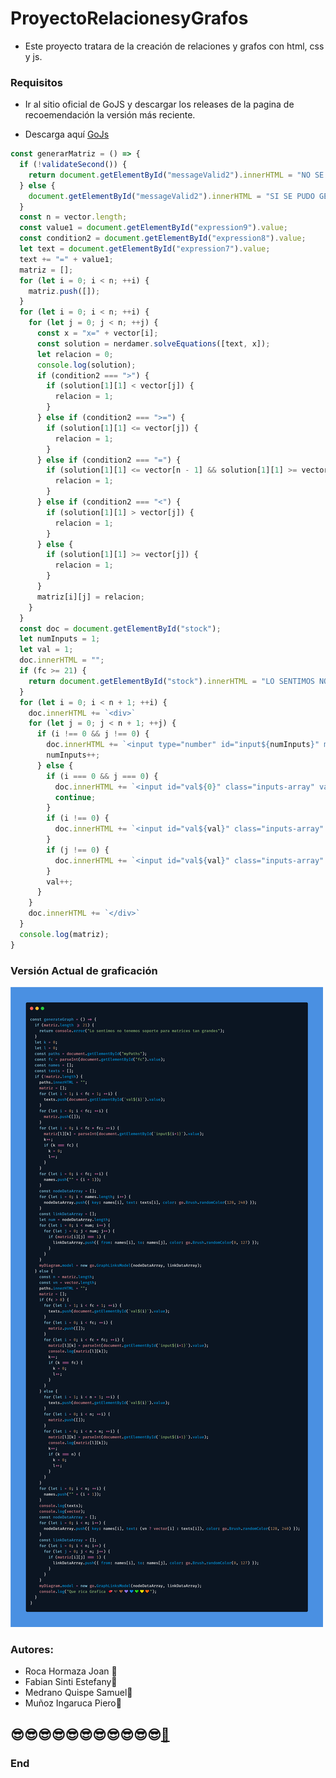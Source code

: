 # ProyectoRelacionesyGrafos
- Este proyecto tratara de la creación de relaciones y grafos con html, css y js.

### Requisitos

- Ir al sitio oficial de GoJS y descargar los releases de la pagina
de recoemendación la versión más reciente. 

- Descarga aquí [GoJs](https://gojs.net/latest/download.html)

```javascript
const generarMatriz = () => {
  if (!validateSecond()) {
    return document.getElementById("messageValid2").innerHTML = "NO SE PUEDE GENERAR LA MATRIZ";
  } else {
    document.getElementById("messageValid2").innerHTML = "SI SE PUDO GENERAR LA MATRIZ";
  }
  const n = vector.length;
  const value1 = document.getElementById("expression9").value;
  const condition2 = document.getElementById("expression8").value;
  let text = document.getElementById("expression7").value;
  text += "=" + value1;
  matriz = [];
  for (let i = 0; i < n; ++i) {
    matriz.push([]);
  }
  for (let i = 0; i < n; ++i) {
    for (let j = 0; j < n; ++j) {
      const x = "x=" + vector[i];
      const solution = nerdamer.solveEquations([text, x]);
      let relacion = 0;
      console.log(solution);
      if (condition2 === ">") {
        if (solution[1][1] < vector[j]) {
          relacion = 1;
        }
      } else if (condition2 === ">=") {
        if (solution[1][1] <= vector[j]) {
          relacion = 1;
        }
      } else if (condition2 === "=") {
        if (solution[1][1] <= vector[n - 1] && solution[1][1] >= vector[0]) {
          relacion = 1;
        }
      } else if (condition2 === "<") {
        if (solution[1][1] > vector[j]) {
          relacion = 1;
        }
      } else {
        if (solution[1][1] >= vector[j]) {
          relacion = 1;
        }
      }
      matriz[i][j] = relacion;
    }
  }
  const doc = document.getElementById("stock");
  let numInputs = 1;
  let val = 1;
  doc.innerHTML = "";
  if (fc >= 21) {
    return document.getElementById("stock").innerHTML = "LO SENTIMOS NO TENEMOS SOPORTE PARA MATRICES TAN GRANDES";
  }
  for (let i = 0; i < n + 1; ++i) {
    doc.innerHTML += `<div>`
    for (let j = 0; j < n + 1; ++j) {
      if (i !== 0 && j !== 0) {
        doc.innerHTML += `<input type="number" id="input${numInputs}" min="0" max="1" value="${matriz[i-1][j-1]}" class="inputs-array">`
        numInputs++;
      } else {
        if (i === 0 && j === 0) {
          doc.innerHTML += `<input id="val${0}" class="inputs-array" value="n">`;
          continue;
        }
        if (i !== 0) {
          doc.innerHTML += `<input id="val${val}" class="inputs-array" value="${vector[i-1]}">`;
        }
        if (j !== 0) {
          doc.innerHTML += `<input id="val${val}" class="inputs-array" value="${vector[j-1]}">`;
        }
        val++;
      }
    }
    doc.innerHTML += `</div>`
  }
  console.log(matriz);
}
```

### Versión Actual de graficación

![fotoCodigo2](./img/screenCoding2.png)

### Autores:
- Roca Hormaza Joan 🧡
- Fabian Sinti Estefany💙
- Medrano Quispe Samuel💚
- Muñoz Ingaruca Piero💛

## 😎😎😎😎😎😎😎😎😎😎😎[💙](https://github.com/Johan769)

### End
